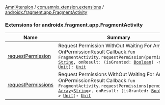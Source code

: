 [AmniXtension](../../index.md) / [com.amnix.xtension.extensions](../index.md) / [androidx.fragment.app.FragmentActivity](./index.md)

### Extensions for androidx.fragment.app.FragmentActivity

| Name | Summary |
|---|---|
| [requestPermission](request-permission.md) | Request Permission WithOut Waiting For Any OnPermissionResult Callback.`fun FragmentActivity.requestPermission(permission: `[`String`](https://kotlinlang.org/api/latest/jvm/stdlib/kotlin/-string/index.html)`, onResult: (isGranted: `[`Boolean`](https://kotlinlang.org/api/latest/jvm/stdlib/kotlin/-boolean/index.html)`) -> `[`Unit`](https://kotlinlang.org/api/latest/jvm/stdlib/kotlin/-unit/index.html)`): `[`Unit`](https://kotlinlang.org/api/latest/jvm/stdlib/kotlin/-unit/index.html) |
| [requestPermissions](request-permissions.md) | Request Permissions WithOut Waiting For Any OnPermissionResult Callback.`fun FragmentActivity.requestPermissions(permissions: `[`Array`](https://kotlinlang.org/api/latest/jvm/stdlib/kotlin/-array/index.html)`<`[`String`](https://kotlinlang.org/api/latest/jvm/stdlib/kotlin/-string/index.html)`>, onResult: (isGranted: `[`Boolean`](https://kotlinlang.org/api/latest/jvm/stdlib/kotlin/-boolean/index.html)`) -> `[`Unit`](https://kotlinlang.org/api/latest/jvm/stdlib/kotlin/-unit/index.html)`): `[`Unit`](https://kotlinlang.org/api/latest/jvm/stdlib/kotlin/-unit/index.html) |
